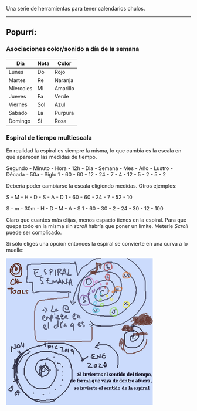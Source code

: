 
Una serie de herramientas para tener calendarios chulos.

---

## Popurrí:

### Asociaciones color/sonido a día de la semana

|Dia		|  Nota	| Color|
|---|---|---|
| Lunes		| Do	| Rojo |
| Martes		| Re	| Naranja |
| Miercoles		| Mi	| Amarillo |
| Jueves		| Fa	| Verde |
| Viernes		| Sol	| Azul |
| Sabado		| La	| Purpura |
|Domingo		| Si	| Rosa |

### Espiral de tiempo multiescala

En realidad la espiral es siempre la misma, lo que cambia es la escala en que aparecen las medidas de tiempo.

Segundo - Minuto - Hora - 12h - Dia - Semana - Mes - Año - Lustro - Década - 50a - Siglo
1 - 60 - 60 - 12 - 24 - 7 - 4 - 12 - 5 - 2 - 5 - 2

Debería poder cambiarse la escala eligiendo medidas. Otros ejemplos:

S - M - H - D - S - A - D
1 - 60 - 60 - 24 - 7 - 52 - 10

S - m - 30m - H - D - M - A - S
1 - 60 - 30 - 2 - 24 - 30 - 12 - 100

Claro que cuantos más elijas, menos espacio tienes en la espiral. Para que quepa todo en la misma sin _scroll_ habría que poner un límite. Meterle _Scroll_ puede ser complicado.

Si sólo eliges una opción entonces la espiral se convierte en una curva a lo muelle:

 ![Espiral](../../img/CalendarTools.png)